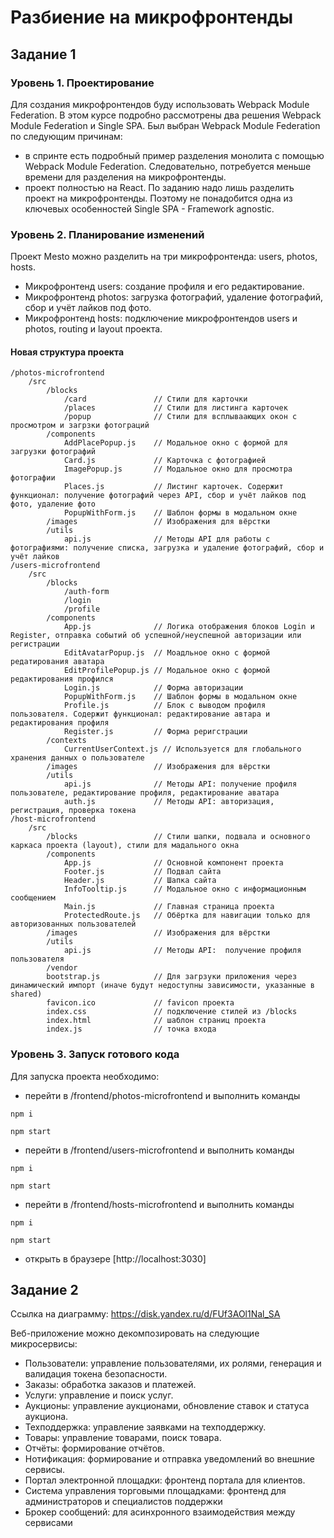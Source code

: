 # Разбиение на микрофронтенды

## Задание 1

### Уровень 1. Проектирование
Для создания микрофронтендов буду использовать Webpack Module Federation.
В этом курсе подробно рассмотрены два решения Webpack Module Federation и Single SPA.
Был выбран Webpack Module Federation по следующим причинам:
 - в спринте есть подробный пример разделения монолита с помощью Webpack Module Federation. Следовательно, потребуется меньше времени для разделения на микрофронтенды.
 - проект полностью на React. По заданию надо лишь разделить проект на микрофронтенды. Поэтому не понадобится одна из ключевых особенностей Single SPA - Framework agnostic.

### Уровень 2. Планирование изменений
Проект Mesto можно разделить на три микрофронтенда: users, photos, hosts.
 - Микрофронтенд users: создание профиля и его редактирование.
 - Микрофронтенд photos: загрузка фотографий, удаление фотографий, сбор и учёт лайков под фото.
 - Микрофронтенд hosts: подключение микрофронтендов users и photos, routing и layout проекта.

#### Новая структура проекта
```
/photos-microfrontend
    /src
        /blocks
            /card               // Стили для карточки
            /places             // Стили для листинга карточек
            /popup              // Стили для всплываающих окон с просмотром и загрзки фотограций
        /components
            AddPlacePopup.js    // Модальное окно с формой для загрузки фотографий
            Card.js             // Карточка с фотографией
            ImagePopup.js       // Модальное окно для просмотра фотографии
            Places.js           // Листинг карточек. Содержит функционал: получение фотографий через API, сбор и учёт лайков под фото, удаление фото
            PopupWithForm.js    // Шаблон формы в модальном окне
        /images                 // Изображения для вёрстки
        /utils
            api.js              // Методы API для работы с фотографиями: получение списка, загрузка и удаление фотографий, сбор и учёт лайков
/users-microfrontend
    /src
        /blocks
            /auth-form
            /login
            /profile
        /components
            App.js              // Логика отображения блоков Login и Register, отправка событий об успешной/неуспешной авторизации или регистрации
            EditAvatarPopup.js  // Моадльное окно с формой редатирования аватара
            EditProfilePopup.js // Модальное окно с формой редактирования профился
            Login.js            // Форма авторизации
            PopupWithForm.js    // Шаблон формы в модальном окне
            Profile.js          // Блок с выводом профиля пользователя. Содержит функционал: редактирование автара и редактирования профиля
            Register.js         // Форма реригстрации
        /contexts
            CurrentUserContext.js // Используется для глобального хранения данных о пользователе
        /images                 // Изображения для вёрстки
        /utils
            api.js              // Методы API: получение профиля пользователе, редактирование профиля, редактирование аватара
            auth.js             // Методы API: авторизация, регистрация, проверка токена
/host-microfrontend
    /src
        /blocks                 // Стили шапки, подвала и основного каркаса проекта (layout), стили для мадального окна
        /components
            App.js              // Основной компонент проекта
            Footer.js           // Подвал сайта
            Header.js           // Шапка сайта
            InfoTooltip.js      // Модальное окно с информационным сообщением
            Main.js             // Главная страница проекта
            ProtectedRoute.js   // Обёртка для навигации только для авторизованных пользователей
        /images                 // Изображения для вёрстки
        /utils
            api.js              // Методы API:  получение профиля пользователя
        /vendor
        bootstrap.js            // Для загрзуки приложения через динамический импорт (иначе будут недоступны зависимости, указанные в shared)
        favicon.ico             // favicon проекта
        index.css               // подключение стилей из /blocks
        index.html              // шаблон страниц проекта
        index.js                // точка входа
```

### Уровень 3. Запуск готового кода

Для запуска проекта необходимо:

- перейти в /frontend/photos-microfrontend и выполнить команды
```
npm i
```
```
npm start
```
- перейти в /frontend/users-microfrontend и выполнить команды
```
npm i
```
```
npm start
```
- перейти в /frontend/hosts-microfrontend и выполнить команды
```
npm i
```
```
npm start
```
- открыть в браузере [http://localhost:3030]  


## Задание 2 
Ссылка на диаграмму: https://disk.yandex.ru/d/FUf3AOl1Nal_SA

Веб-приложение можно декомпозировать на следующие микросервисы:
 - Пользователи: управление пользователями, их ролями, генерация и валидация токена безопасности.
 - Заказы: обработка заказов и платежей.
 - Услуги: управление и поиск услуг. 
 - Аукционы: управление аукционами, обновление ставок и статуса аукциона.
 - Техподдержка: управление заявками на техподдержку.
 - Товары: управление товарами, поиск товара.
 - Отчёты: формирование отчётов.
 - Нотификация: формирование и отправка уведомлений во внешние сервисы.
 - Портал электронной площадки: фронтенд портала для клиентов.
 - Система управления торговыми площадками: фронтенд для администраторов и специалистов поддержки
 - Брокер сообщений: для асинхронного взаимодействия между сервисами